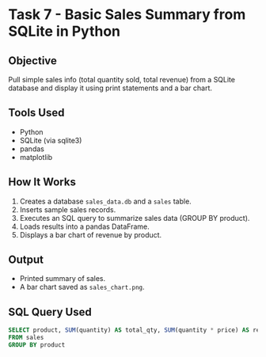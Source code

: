 
# Task 7 - Basic Sales Summary from SQLite in Python

## Objective
Pull simple sales info (total quantity sold, total revenue) from a SQLite database and display it using print statements and a bar chart.

## Tools Used
- Python
- SQLite (via sqlite3)
- pandas
- matplotlib

## How It Works
1. Creates a database `sales_data.db` and a `sales` table.
2. Inserts sample sales records.
3. Executes an SQL query to summarize sales data (GROUP BY product).
4. Loads results into a pandas DataFrame.
5. Displays a bar chart of revenue by product.

## Output
- Printed summary of sales.
- A bar chart saved as `sales_chart.png`.

## SQL Query Used
```sql
SELECT product, SUM(quantity) AS total_qty, SUM(quantity * price) AS revenue 
FROM sales 
GROUP BY product
